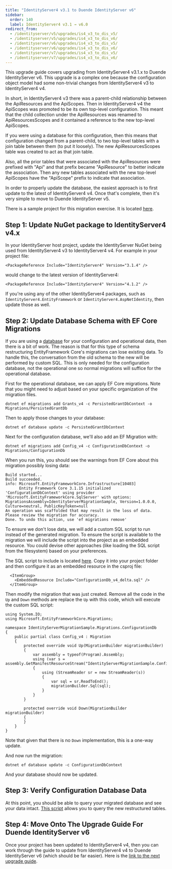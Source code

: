 ```yaml
---
title: "IdentityServer4 v3.1 to Duende IdentityServer v6"
sidebar:
  order: 140
  label: IdentityServer4 v3.1 → v6.0
redirect_from:
  - /identityserver/v5/upgrades/is4_v3_to_dis_v5/
  - /identityserver/v5/upgrades/is4_v3_to_dis_v6/
  - /identityserver/v6/upgrades/is4_v3_to_dis_v5/
  - /identityserver/v6/upgrades/is4_v3_to_dis_v6/
  - /identityserver/v7/upgrades/is4_v3_to_dis_v5/
  - /identityserver/v7/upgrades/is4_v3_to_dis_v6/
---
```


This upgrade guide covers upgrading from IdentityServer4 v3.1.x to Duende IdentityServer v6.
This upgrade is a complex one because the configuration object model had some non-trivial changes from IdentityServer4 v3 to IdentityServer4 v4.

In short, in IdentityServer4 v3 there was a parent-child relationship between the ApiResources and the ApiScopes.
Then in IdentityServer4 v4 the ApiScopes was promoted to be its own top-level configuration. 
This meant that the child collection under the ApiResources was renamed to ApiResourcesScopes and it contained a reference to the new top-level ApiScopes.

If you were using a database for this configuration, then this means that configuration changed from a parent-child, to two top-level tables with a join table between them (to put it loosely). The new ApiResourcesScopes table was created to act as that join table.

Also, all the prior tables that were associated with the ApiResources were prefixed with "Api" and that prefix became "ApiResource" to better indicate the association. 
Then any new tables associated with the new top-level ApiScopes have the "ApiScope" prefix to indicate that association.

In order to properly update the database, the easiest approach is to first update to the latest of IdentityServer4 v4. 
Once that's complete, then it's very simple to move to Duende IdentityServer v5.

There is a sample project for this migration exercise. It is located [here](https://github.com/DuendeSoftware/UpgradeSample-IdentityServer4-v3).

## Step 1: Update NuGet package to IdentityServer4 v4.x

In your IdentityServer host project, update the IdentityServer NuGet being used from IdentityServer4 v3 to IdentityServer4 v4. 
For example in your project file:

```
<PackageReference Include="IdentityServer4" Version="3.1.4" />
```

would change to the latest version of IdentityServer4:

```
<PackageReference Include="IdentityServer4" Version="4.1.2" />
```

If you're using any of the other IdentityServer4 packages, such as `IdentityServer4.EntityFramework` or `IdentityServer4.AspNetIdentity`, then update those as well.

## Step 2: Update Database Schema with EF Core Migrations

If you are using a [database](/identityserver/data) for your configuration and operational data, then there is a bit of work.
The reason is that for this type of schema restructuring EntityFramework Core's migrations can lose existing data.
To handle this, the conversation from the old schema to the new will be performed by custom SQL.
This is only needed for the configuration database, not the operational one so normal migrations will suffice for the operational database.

First for the operational database, we can apply EF Core migrations. 
Note that you might need to adjust based on your specific organization of the migration files.

```
dotnet ef migrations add Grants_v4 -c PersistedGrantDbContext -o Migrations/PersistedGrantDb
```

Then to apply those changes to your database:

```
dotnet ef database update -c PersistedGrantDbContext
```

Next for the configuration database, we'll also add an EF Migration with:

```
dotnet ef migrations add Config_v4 -c ConfigurationDbContext -o Migrations/ConfigurationDb
```

When you run this, you should see the warnings from EF Core about this migration possibly losing data:

```
Build started...
Build succeeded.
info: Microsoft.EntityFrameworkCore.Infrastructure[10403]
      Entity Framework Core 3.1.15 initialized 'ConfigurationDbContext' using provider 'Microsoft.EntityFrameworkCore.SqlServer' with options: MigrationsAssembly=IdentityServerMigrationSample, Version=1.0.0.0, Culture=neutral, PublicKeyToken=null
An operation was scaffolded that may result in the loss of data. Please review the migration for accuracy.
Done. To undo this action, use 'ef migrations remove'
```

To ensure we don't lose data, we will add a custom SQL script to run instead of the generated migration.
To ensure the script is available to the migration we will include the script into the project as an embedded resource.
You could devise other approaches (like loading the SQL script from the filesystem) based on your preferences.

The SQL script to include is located [here](https://github.com/DuendeSoftware/UpgradeSample-IdentityServer4-v3/blob/main/IdentityServerMigrationSample/ConfigurationDb_v4_delta.sql).
Copy it into your project folder and then configure it as an embedded resource in the csproj file:

```
  <ItemGroup>
    <EmbeddedResource Include="ConfigurationDb_v4_delta.sql" />
  </ItemGroup>

```

Then modify the migration that was just created. Remove all the code in the `Up` and `Down` methods are replace the `Up` with this code, which will execute the custom SQL script:

```
using System.IO;
using Microsoft.EntityFrameworkCore.Migrations;

namespace IdentityServerMigrationSample.Migrations.ConfigurationDb
{
    public partial class Config_v4 : Migration
    {
        protected override void Up(MigrationBuilder migrationBuilder)
        {
            var assembly = typeof(Program).Assembly;
            using (var s = assembly.GetManifestResourceStream("IdentityServerMigrationSample.ConfigurationDb_v4_delta.sql"))
            {
                using (StreamReader sr = new StreamReader(s))
                {
                    var sql = sr.ReadToEnd();
                    migrationBuilder.Sql(sql);
                }
            }
        }

        protected override void Down(MigrationBuilder migrationBuilder)
        {
        }
    }
}
```

Note that given that there is no `Down` implementation, this is a one-way update.

And now run the migration:

```
dotnet ef database update -c ConfigurationDbContext
```

And your database should now be updated.


## Step 3: Verify Configuration Database Data

At this point, you should be able to query your migrated database and see your data intact. 
[This script](https://github.com/DuendeSoftware/UpgradeSample-IdentityServer4-v3/blob/main/IdentityServerMigrationSample/query_v4.sql) allows you to query the new restructured tables.

## Step 4: Move Onto The Upgrade Guide For Duende IdentityServer v6

Once your project has been updated to IdentityServer4 v4, then you can work through the guide to update from IdentityServer4 v4 to Duende IdentityServer v6 (which should be far easier).
Here is the [link to the next upgrade guide](identityserver4-v4-to-duende-identityserver-v6).
